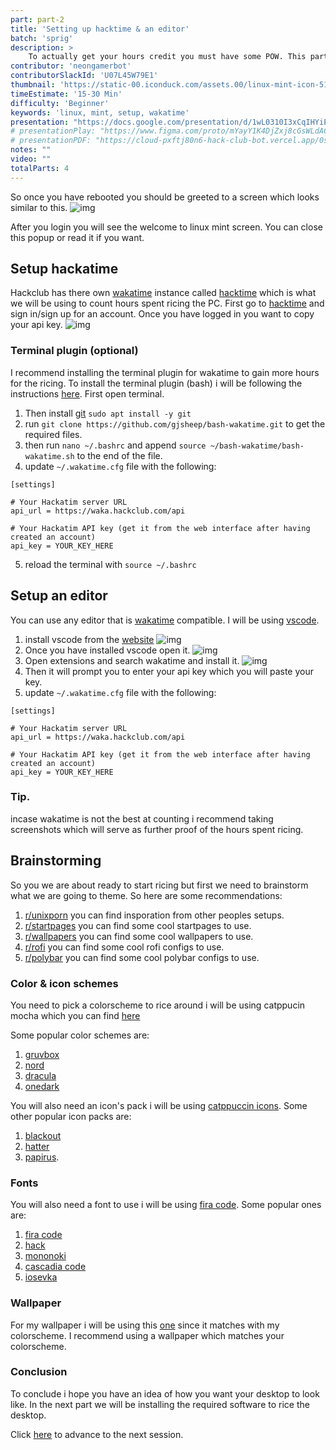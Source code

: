 ```yaml
---
part: part-2
title: 'Setting up hacktime & an editor'
batch: 'sprig'
description: >
    To actually get your hours credit you must have some POW. This part also includes some ideas to brainstorm what you are going to theme.
contributor: 'neongamerbot'
contributorSlackId: 'U07L45W79E1'
thumbnail: 'https://static-00.iconduck.com/assets.00/linux-mint-icon-512x459-nza5jg09.png'
timeEstimate: '15-30 Min'
difficulty: 'Beginner'
keywords: 'linux, mint, setup, wakatime'
presentation: "https://docs.google.com/presentation/d/1wL0310I3xCqIHYiEAi8PYISchrtT8pSw/edit?usp=drive_link&ouid=118013894948049836904&rtpof=true&sd=true"
# presentationPlay: "https://www.figma.com/proto/mYayY1K4DjZxj8cGsWLdAC/Sprig-%231?page-id=236%3A2&type=design&node-id=236-1250&viewport=346%2C360%2C0.06&t=5XhFfrVWyRo8L9CB-1&scaling=contain&starting-point-node-id=236%3A1250&mode=design" 
# presentationPDF: "https://cloud-pxftj80n6-hack-club-bot.vercel.app/0sprig__1.pdf" 
notes: "" 
video: ""
totalParts: 4
---
```


So once you have rebooted you should be greeted to a screen which looks similar to this.
![img](https://cloud-egrftwb57-hack-club-bot.vercel.app/0image.png)

After you login you will see the welcome to linux mint screen. You can close this popup or read it if you want.

## Setup hackatime

Hackclub has there own [wakatime](https://wakatime.com) instance called [hacktime](https://waka.hackclub.com) which is what we will be using to count hours spent ricing the PC.
First go to [hacktime](https://waka.hackclub.com) and sign in/sign up for an account.
Once you have logged in you want to copy your api key.
![img](https://cloud-lz470t0hu-hack-club-bot.vercel.app/0image.png)

### Terminal plugin (optional)
I recommend installing the terminal plugin for wakatime to gain more hours for the ricing.
To install the terminal plugin (bash) i will be  following the instructions [here](https://wakatime.com/terminal).
First open terminal. 

1. Then install [git](https://github.com) `sudo apt install -y git`
2. run `git clone https://github.com/gjsheep/bash-wakatime.git` to get the required files.
3. then run `nano ~/.bashrc` and append `source ~/bash-wakatime/bash-wakatime.sh` to the end of the file.
4. update `~/.wakatime.cfg` file with the following:
```
[settings]

# Your Hackatim server URL
api_url = https://waka.hackclub.com/api

# Your Hackatim API key (get it from the web interface after having created an account)
api_key = YOUR_KEY_HERE
```
5. reload the terminal with `source ~/.bashrc`

## Setup an editor 
You can use any editor that is [wakatime](https://wakatime.com/plugins) compatible. I will be using [vscode](https://code.visualstudio.com/).

1. install vscode from the [website](https://code.visualstudio.com/)
![img](https://cloud-6krc5g7ak-hack-club-bot.vercel.app/0image.png)
2. Once you have installed vscode open it.
![img](https://cloud-ixzvy6scv-hack-club-bot.vercel.app/0image.png)
3. Open extensions and search wakatime and install it.
![img](https://cloud-4lazcx4zv-hack-club-bot.vercel.app/0image.png)
4. Then it will prompt you to enter your api key which you will paste your key.
5.  update `~/.wakatime.cfg` file with the following:
```
[settings]

# Your Hackatim server URL
api_url = https://waka.hackclub.com/api

# Your Hackatim API key (get it from the web interface after having created an account)
api_key = YOUR_KEY_HERE
```

### Tip.
incase wakatime is not the best at counting i recommend taking screenshots which will serve as further proof of the hours spent ricing.

## Brainstorming
So you we are about ready to start ricing but first we need to brainstorm what we are going to theme. So here are some recommendations:
1. [r/unixporn](https://www.reddit.com/r/unixporn/) you can find insporation from other peoples setups.
2. [r/startpages](https://www.reddit.com/r/startpages/) you can find some cool startpages to use.
3. [r/wallpapers](https://www.reddit.com/r/wallpapers/) you can find some cool wallpapers to use.
4. [r/rofi](https://www.reddit.com/r/rofi/) you can find some cool rofi configs to use.
5. [r/polybar](https://www.reddit.com/r/polybar/) you can find some cool polybar configs to use.

### Color & icon schemes
You need to pick a colorscheme to rice around i will be using catppucin mocha which you can find [here](https://catppuccin.com/)

Some popular color schemes are:
1. [gruvbox](https://github.com/gruvbox-community)
2. [nord](https://www.nordtheme.com/)
3. [dracula](https://draculatheme.com/)
4. [onedark](https://github.com/one-dark)

You will also need an icon's pack i will be using [catppuccin icons](https://www.gnome-look.org/p/1715570). Some other popular icon packs are:
1. [blackout](https://www.gnome-look.org/p/1341332)
2. [hatter](https://www.pling.com/p/2146096/)
3.  [papirus](https://github.com/PapirusDevelopmentTeam).
   
### Fonts
You will also need a font to use i will be using [fira code](https://www.programmingfonts.org/#firacode). Some popular ones are:
1. [fira code](https://www.programmingfonts.org/#firacode)
2. [hack](https://sourcefoundry.org/hack/)
3. [mononoki](https://madmalik.github.io/mononoki/)
4. [cascadia code](https://github.com/microsoft/cascadia-code)
5. [iosevka](https://typeof.net/Iosevka/)

### Wallpaper
For my wallpaper i will be using this [one](https://github.com/er2de2/catppuccin_walls/blob/master/wallpapers_png/bios_update.png) since it matches with my colorscheme. I recommend using a wallpaper which matches your colorscheme.


### Conclusion
To conclude i hope you have an idea of how you want your desktop to look like. In the next part we will be installing the required software to rice the desktop.

Click [here](/batch/riceathon/part-3) to advance to the next session.